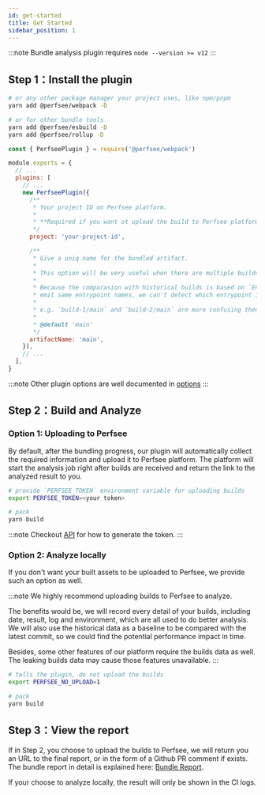 ```yaml
---
id: get-started
title: Get Started
sidebar_position: 1
---
```


:::note
Bundle analysis plugin requires `node --version >= v12`
:::

## Step 1：Install the plugin

```bash
# or any other package manager your project uses, like npm/pnpm
yarn add @perfsee/webpack -D

# or for other bundle tools
yarn add @perfsee/esbuild -D
yarn add @perfsee/rollup -D
```

```js title="webpack.config.js"
const { PerfseePlugin } = require('@perfsee/webpack')

module.exports = {
  // ...
  plugins: [
    // ...
    new PerfseePlugin({
      /**
       * Your project ID on Perfsee platform.
       *
       * **Required if you want ot upload the build to Perfsee platform for further analysis.**
       */
      project: 'your-project-id',

      /**
       * Give a uniq name for the bundled artifact.
       *
       * This option will be very useful when there are multiple builds in a single commit(in single CI progress)
       *
       * Because the comparasion with historical builds is based on `Entrypoint`, and if multiple builds
       * emit same entrypoint names, we can't detect which entrypoint is the correct one to be compared.
       *
       * e.g. `build-1/main` and `build-2/main` are more confusing then `landing/main` and `customers/main`.
       *
       * @default 'main'
       */
      artifactName: 'main',
    }),
    // ...
  ],
}
```

:::note
Other plugin options are well documented in [options](./plugin-options)
:::

## Step 2：Build and Analyze

### Option 1: Uploading to Perfsee

By default, after the bundling progress, our plugin will automatically collect the required information and upload it to Perfsee platform. The platform will start the analysis job right after builds are received and return the link to the analyzed result to you.

```bash
# provide `PERFSEE_TOKEN` environment variable for uploading builds
export PERFSEE_TOKEN=<your token>

# pack
yarn build
```

:::note
Checkout [API](../../api) for how to generate the token.
:::

### Option 2: Analyze locally

If you don't want your built assets to be uploaded to Perfsee, we provide such an option as well.

:::note
We highly recommend uploading builds to Perfsee to analyze.

The benefits would be, we will record every detail of your builds, including date, result, log and environment, which are all used to do better analysis. We will also use the historical data as a baseline to be compared with the latest commit, so we could find the potential performance impact in time.

Besides, some other features of our platform require the builds data as well. The leaking builds data may cause those features unavailable.
:::

```bash
# tells the plugin, do not upload the builds
export PERFSEE_NO_UPLOAD=1

# pack
yarn build
```

## Step 3：View the report

If in Step 2, you choose to upload the builds to Perfsee, we will return you an URL to the final report, or in the form of a Github PR comment if exists. The bundle report in detail is explained here: [Bundle Report](./bundle-report).

If your choose to analyze locally, the result will only be shown in the CI logs.
